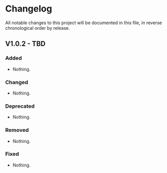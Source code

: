 # Changelog

All notable changes to this project will be documented in this file, in reverse chronological order by release.

## V1.0.2 - TBD

### Added

- Nothing.

### Changed

- Nothing.

### Deprecated

- Nothing.

### Removed

- Nothing.

### Fixed

- Nothing.
